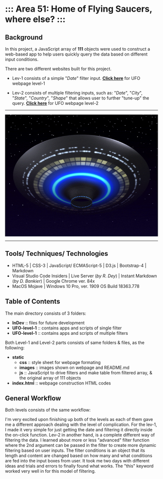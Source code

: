 # ::: Area 51: Home of Flying Saucers, where else? :::
## Background
In this project, a JavaScript array of **111** objects were used to construct a web-based app to help users quickly query the data based on different input conditions. 

There are two different websites built for this project.  
* Lev-1 consists of a simple "*Date*" filter input. <a href="https://henryle-n.github.io/JavaScript-Challenge/UFO-level-1/">**Click here**</a> for UFO webpage level-1 <br>

* Lev-2 consists of multiple filtering inputs, such as: "*Date*", "*City*", "*State*", "*Country*", "*Shape*" that allows user to further "tune-up" the query. <a href="https://henryle-n.github.io/JavaScript-Challenge/UFO-level-2/">**Click here**</a> for UFO webpage level-2 

---
<div align="center">
<img align="center" src="UFO-level-1/static/images/UFO.gif" atl="Aliens on their way" width="800" height="400" />
</div>  

---
## Tools/ Techniques/ Technologies
* HTML-5 | CSS-3 | JavaScript/ ECMAScript-5 | D3.js | Bootstrap-4 | Markdown
* Visual Studio Code Insiders | Live Server (*by R. Dey*) | Instant Markdown (*by D. Bankier*) | Google Chrome ver. 84x
* MacOS Mojave | Windows 10 Pro, ver. 1909 OS Build 18363.778

## Table of Contents
The main directory consists of 3 folders:
* **InDev** :: files for future development
* **UFO-level-1** :: contains apps and scripts of single filter
* **UFO-level-1** :: contains apps and scripts of multiple filters

Both Level-1 and Level-2 parts consists of same folders & files, as the following:  
* **static** 
    * **css** :: style sheet for webpage formating 
    * **images** :: images shown on webpage and README.md
    * **js** :: JavaScript to drive filters and make table from filtered array, & the original array of 111 objects
*  **index.html** :: webpage construction HTML codes 

## General Workflow
Both levels consists of the same workflow: 

I'm very excited upon finishing up both of the levels as each of them gave me a different approach dealing with the level of complication. For the lev-1, I made it very simple for just getting the date and filtering it directly inside the on-click function. Lev-2 in another hand, is a complete different way of filtering the data. I learned about more or less "advanced" filter function where the 2nd argument can be passed in the filter to create more dynamic filtering based on user inputs. The filter conditions is an object that its length and content are changed based on how many and what conditions are fed into the input boxes from user. It took me two days with different ideas and trials and errors to finally found what works. The "this" keyword worked very well in for this model of filtering.
